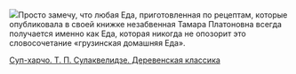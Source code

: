 <!--2025-06-10 13:38:42-->
<div class="yb">
  <div class="rss povarenok"><a href="https://www.povarenok.ru/recipes/show/182797/"><img src="https://www.povarenok.ru/data/cache/2025jun/10/25/3180628_65925-640x480.jpg"></a>Просто замечу, что любая Еда, приготовленная по рецептам, которые опубликовала в своей книжке незабвенная Тамара Платоновна всегда получается именно как Еда, которая никогда не опозорит это словосочетание «грузинская домашняя Еда». <p class="titl"><a href="https://www.povarenok.ru/recipes/show/182797/">Суп-харчо. Т. П. Сулаквелидзе. Деревенская классика</a></p></div>
</div>
